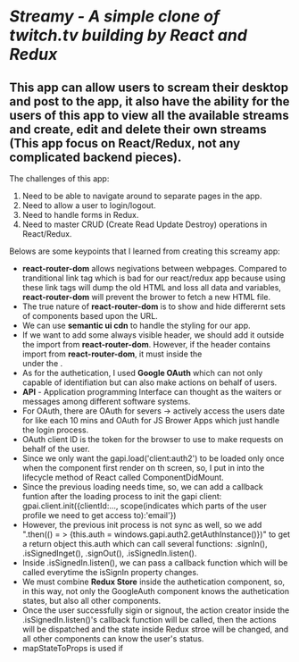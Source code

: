 # *Streamy - A simple clone of twitch.tv building by React and Redux*
## This app can allow users to scream their desktop and post to the app, it also have the ability for the users of this app to view all the available streams and create, edit and delete their own streams (This app focus on React/Redux, not any complicated backend pieces).

The challenges of this app:
1. Need to be able to navigate around to separate pages in the app.
2. Need to allow a user to login/logout.
3. Need to handle forms in Redux.
4. Need to master CRUD (Create Read Update Destroy) operations in React/Redux.

Belows are some keypoints that I learned from creating this screamy app:
* **react-router-dom** allows negivations between webpages. Compared to tranditional link tag <a herf = ""></a> which is bad for our react/redux app because using these link tags will dump the old HTML and loss all data and variables, **react-router-dom** will prevent the brower to fetch a new HTML file.
* The true nature of **react-router-dom** is to show and hide differernt sets of components based upon the URL.
* We can use **semantic ui cdn** to handle the styling for our app.
* If we want to add some always visible header, we should add it outside the <BrowerRouter> import from **react-router-dom**.
  However, if the header contains <link to = ""></link> import from **react-router-dom**, it must inside the <div></div> under the <BrowerRouter>.
* As for the authetication, I used **Google OAuth** which can not only capable of identifiation but can also make actions on behalf of users.
* **API** - Application programming Interface can thought as the waiters or messages among different software systems.
* For OAuth, there are OAuth for severs -> actively access the users date for like each 10 mins and OAuth for JS Brower Apps which just handle the login process.
* OAuth client ID is the token for the browser to use to make requests on behalf of the user.
* Since we only want the gapi.load('client:auth2') to be loaded only once when the component first render on th screen, so, I put in into the lifecycle method of React called ComponentDidMount.
* Since the previous loading needs time, so, we can add a callback funtion after the loading process to init the gapi client: gpai.client.init({clientId:..., scope(indicates which parts of the user profile we need to get access to):'email'})
* However, the previous init process is not sync as well, so we add ".then(() = > {this.auth = windows.gapi.auth2.getAuthInstance()})" to get a return object this.auth which can call several functions: .signIn(), .isSignedInget(), .signOut(), .isSignedIn.listen().
* Inside .isSignedIn.listen(), we can pass a callback function which will be called everytime the isSignIn property changes.
* We must combine **Redux Store** inside the authetication component, so, in this way, not only the GoogleAuth component knows the authetication states, but also all other components.
* Once the user successfully sigin or signout, the action creator inside the .isSignedIn.listen()'s callback function will be called, then the actions will be dispatched and the state inside Redux stroe will be changed, and all other components can know the user's status.
* mapStateToProps is used if 

